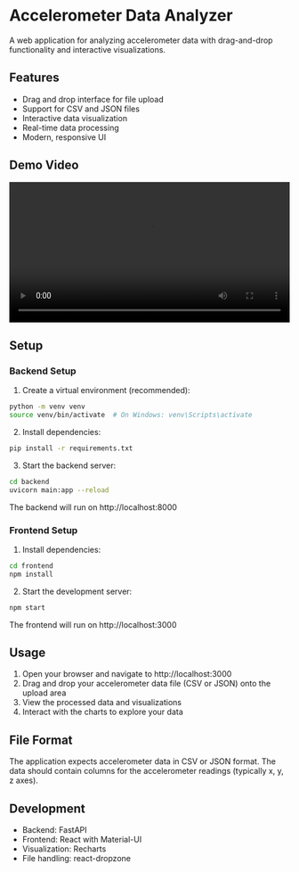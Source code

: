 # Accelerometer Data Analyzer

A web application for analyzing accelerometer data with drag-and-drop functionality and interactive visualizations.

## Features

- Drag and drop interface for file upload
- Support for CSV and JSON files
- Interactive data visualization
- Real-time data processing
- Modern, responsive UI

## Demo Video

<video width="100%" controls>
  <source src="media/CosinorLab_Demo_v1.0.mov" type="video/quicktime">
  Your browser does not support the video tag.
</video>

## Setup

### Backend Setup

1. Create a virtual environment (recommended):
```bash
python -m venv venv
source venv/bin/activate  # On Windows: venv\Scripts\activate
```

2. Install dependencies:
```bash
pip install -r requirements.txt
```

3. Start the backend server:
```bash
cd backend
uvicorn main:app --reload
```

The backend will run on http://localhost:8000

### Frontend Setup

1. Install dependencies:
```bash
cd frontend
npm install
```

2. Start the development server:
```bash
npm start
```

The frontend will run on http://localhost:3000

## Usage

1. Open your browser and navigate to http://localhost:3000
2. Drag and drop your accelerometer data file (CSV or JSON) onto the upload area
3. View the processed data and visualizations
4. Interact with the charts to explore your data

## File Format

The application expects accelerometer data in CSV or JSON format. The data should contain columns for the accelerometer readings (typically x, y, z axes).

## Development

- Backend: FastAPI
- Frontend: React with Material-UI
- Visualization: Recharts
- File handling: react-dropzone 